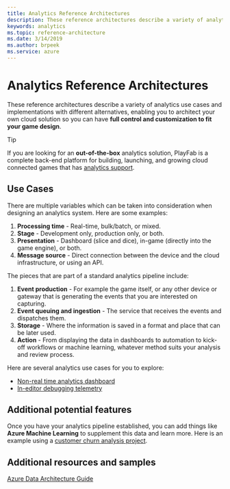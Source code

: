 ```yaml
---
title: Analytics Reference Architectures
description: These reference architectures describe a variety of analytics use cases and implementations with different alternatives, enabling you to architect your own cloud solution so you can have full control and customization to fit your game design.
keywords: analytics 
ms.topic: reference-architecture
ms.date: 3/14/2019
ms.author: brpeek
ms.service: azure
---
```


# Analytics Reference Architectures

These reference architectures describe a variety of analytics use cases and implementations with different alternatives, enabling you to architect your own cloud solution so you can have **full control and customization to fit your game design**.

> [!TIP]
> If you are looking for an **out-of-the-box** analytics solution, PlayFab is a complete back-end platform for building, launching, and growing cloud connected games that has [analytics support](https://docs.microsoft.com/gaming/playfab#pivot=documentation&panel=analytics).

## Use Cases

There are multiple variables which can be taken into consideration when designing an analytics system. Here are some examples:

1. **Processing time** - Real-time, bulk/batch, or mixed.
2. **Stage** - Development only, production only, or both.
3. **Presentation** - Dashboard (slice and dice), in-game (directly into the game engine), or both.
4. **Message source** - Direct connection between the device and the cloud infrastructure, or using an API.

The pieces that are part of a standard analytics pipeline include:

1. **Event production** - For example the game itself, or any other device or gateway that is generating the events that you are interested on capturing.
2. **Event queuing and ingestion** - The service that receives the events and dispatches them.
3. **Storage** - Where the information is saved in a format and place that can be later used.
4. **Action** - From displaying the data in dashboards to automation to kick-off workflows or machine learning, whatever method suits your analysis and review process.

Here are several analytics use cases for you to explore:

- [Non-real time analytics dashboard](./analytics-non-real-time-dashboard.md)
- [In-editor debugging telemetry](./analytics-in-editor-debugging.md)

## Additional potential features

Once you have your analytics pipeline established, you can add things like **Azure Machine Learning** to supplement this data and learn more.  Here is an example using a [customer churn analysis project](https://docs.microsoft.com/azure/machine-learning/studio/azure-ml-customer-churn-scenario).

## Additional resources and samples

[Azure Data Architecture Guide](https://docs.microsoft.com/azure/architecture/data-guide/)
